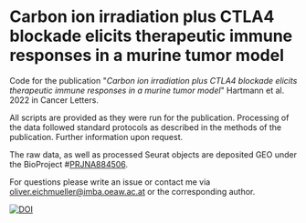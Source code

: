 # Carbon ion irradiation plus CTLA4 blockade elicits therapeutic immune responses in a murine tumor model

Code for the publication "*Carbon ion irradiation plus CTLA4 blockade elicits therapeutic immune responses in a murine tumor model*" Hartmann et al. 2022 in Cancer Letters.

All scripts are provided as they were run for the publication. Processing of the data followed standard protocols as described in the methods of the publication. Further information upon request.

The raw data, as well as processed Seurat objects are deposited GEO under the BioProject #[PRJNA884506](https://www.ncbi.nlm.nih.gov/bioproject/PRJNA884506).


For questions please write an issue or contact me via oliver.eichmueller@imba.oeaw.ac.at or the corresponding author.

[![DOI](https://zenodo.org/badge/540832699.svg)](https://zenodo.org/badge/latestdoi/540832699)
